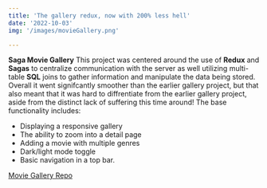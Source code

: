 ```yaml
---
title: 'The gallery redux, now with 200% less hell'
date: '2022-10-03'
img: '/images/movieGallery.png'

---
```


**Saga Movie Gallery**
This project was centered around the use of **Redux** and **Sagas** to centralize communication with the server as well utilizing multi-table **SQL** joins to gather information and manipulate the data being stored. Overall it went signifcantly smoother than the earlier gallery project, but that also meant that it was hard to diffrentiate from the earlier gallery project, aside from the distinct lack of suffering this time around!
The base functionality includes: 
- Displaying a responsive gallery
- The ability to zoom into a detail page 
- Adding a movie with multiple genres 
- Dark/light mode toggle
- Basic navigation in a top bar.

[Movie Gallery Repo](https://github.com/kjensen19/Weekend-Movie-Sagas)